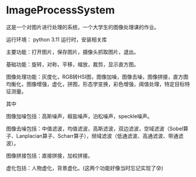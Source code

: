 # ImageProcessSystem
这是一个对图片进行处理的系统，一个大学生的图像处理课的作业。



运行环境：
python 3.11
运行时，安装相关库



主要功能：打开图片，保存图片，摄像头抓取图片，退出。


基础功能：旋转，对称，平移，缩放，裁剪，显示直方图。


图像处理功能：灰度化，RGB转HSI图，图像加噪，图像去噪，图像拼接，直方图均衡化，图像增强，虚化，拼图，形态学变换，彩色增强，阈值处理，特定目标特征测量。

其中

图像加噪包括：高斯噪声，椒盐噪声，泊松噪声，speckle噪声。

图像去噪包括：中值滤波，均值滤波，高斯滤波，双边滤波，空域滤波（Sobel算子、Lanplacian算子、Scharr算子），频域滤波（低通滤波、高通滤波、带通滤波）。

图像拼接包括：直接拼接，加权拼接。

虚化包括：人物虚化，背景虚化。(这两个功能好像当时忘记实现了😰)



